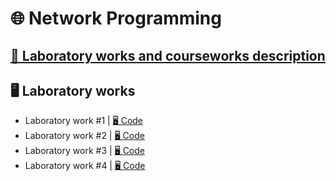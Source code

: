 # 🌐 Network Programming

## [📄 Laboratory works and courseworks description](docs/network_prog.pdf)


## 🖥️ Laboratory works

* Laboratory work #1 | [🖥️ Code](labs/lab1/)
* Laboratory work #2 | [🖥️ Code](labs/lab2/)
* Laboratory work #3 | [🖥️ Code](labs/lab3/)
* Laboratory work #4 | [🖥️ Code](labs/lab4/)
